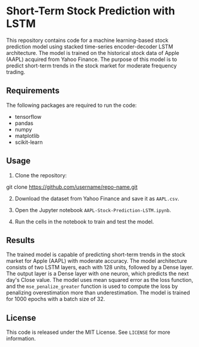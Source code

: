 # Short-Term Stock Prediction with LSTM

This repository contains code for a machine learning-based stock prediction model using stacked time-series encoder-decoder LSTM architecture. The model is trained on the historical stock data of Apple (AAPL) acquired from Yahoo Finance. The purpose of this model is to predict short-term trends in the stock market for moderate frequency trading.

## Requirements

The following packages are required to run the code:
- tensorflow
- pandas
- numpy
- matplotlib
- scikit-learn

## Usage

1. Clone the repository:

git clone https://github.com/username/repo-name.git

2. Download the dataset from Yahoo Finance and save it as `AAPL.csv`.

3. Open the Jupyter notebook `AAPL-Stock-Prediction-LSTM.ipynb`.

4. Run the cells in the notebook to train and test the model.

## Results

The trained model is capable of predicting short-term trends in the stock market for Apple (AAPL) with moderate accuracy. The model architecture consists of two LSTM layers, each with 128 units, followed by a Dense layer. The output layer is a Dense layer with one neuron, which predicts the next day's Close value. The model uses mean squared error as the loss function, and the `mse_penalize_greater` function is used to compute the loss by penalizing overestimation more than underestimation. The model is trained for 1000 epochs with a batch size of 32.

## License

This code is released under the MIT License. See `LICENSE` for more information.
